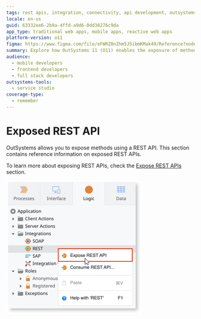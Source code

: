 ```yaml
---
tags: rest apis, integration, connectivity, api development, outsystems platform
locale: en-us
guid: 63332ee6-2b9a-4ffd-a9d6-0dd38276c9da
app_type: traditional web apps, mobile apps, reactive web apps
platform-version: o11
figma: https://www.figma.com/file/eFWRZ0nZhm5J5ibmKMak49/Reference?node-id=2146:3573
summary: Explore how OutSystems 11 (O11) enables the exposure of methods through REST APIs, facilitating integration and connectivity.
audience:
  - mobile developers
  - frontend developers
  - full stack developers
outsystems-tools:
  - service studio
coverage-type:
  - remember
---
```


# Exposed REST API

OutSystems allows you to expose methods using a REST API. This section contains reference information on exposed REST APIs.

To learn more about exposing REST APIs, check the [Expose REST APIs](../../../../integration-with-systems/rest/expose-rest-apis/intro.md) section.

![Screenshot of an Exposed REST API in OutSystems](images/exposed-rest-api-ss.png "Exposed REST API Screenshot")
